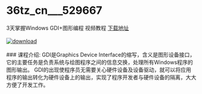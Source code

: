 # 36tz_cn___529667
3天掌握Windows GDI+图形编程 视频教程
[下载地址](http://www.36tz.cn/article/529667 "下载地址")
<br/></br>[![download](http://36tz.cn/muke_img/2019_12_1-49-300x210.png "下载地址")](http://www.36tz.cn/article/529667 "下载地址")
<br/></br>### 课程介绍:
GDI是Graphics Device Interface的缩写，含义是图形设备接口，它的主要任务是负责系统与绘图程序之间的信息交换，处理所有Windows程序的图形输出。 GDI的出现使程序员无需要关心硬件设备及设备驱动，就可以将应用程序的输出转化为硬件设备上的输出，实现了程序开发者与硬件设备的隔离，大大方便了开发工作。

 
